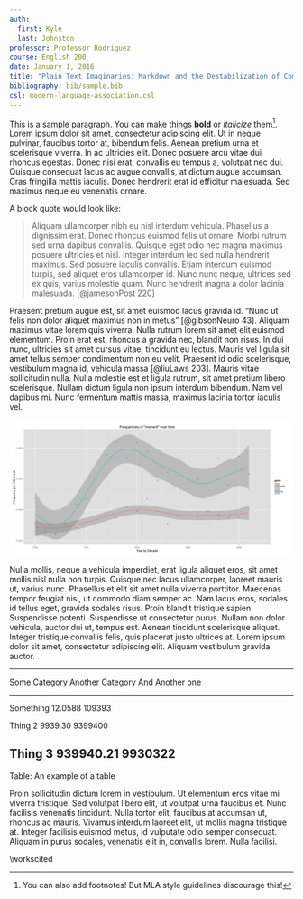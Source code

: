 ```yaml
---
auth:
  first: Kyle
  last: Johnston
professor: Professor Rodriguez
course: English 200
date: January 1, 2016
title: "Plain Text Imaginaries: Markdown and the Destabilization of Compiled Idenities"
bibliography: bib/sample.bib
csl: modern-language-association.csl
---
```


This is a sample paragraph. You can make things **bold** or *italicize* them[^1]. Lorem ipsum dolor sit amet, consectetur adipiscing elit. Ut in neque pulvinar, faucibus tortor at, bibendum felis. Aenean pretium urna et scelerisque viverra. In ac ultricies elit. Donec posuere arcu vitae dui rhoncus egestas. Donec nisi erat, convallis eu tempus a, volutpat nec dui. Quisque consequat lacus ac augue convallis, at dictum augue accumsan. Cras fringilla mattis iaculis. Donec hendrerit erat id efficitur malesuada. Sed maximus neque eu venenatis ornare.

A block quote would look like: 

> Aliquam ullamcorper nibh eu nisl interdum vehicula. Phasellus a dignissim erat. Donec rhoncus euismod felis ut ornare. Morbi rutrum sed urna dapibus convallis. Quisque eget odio nec magna maximus posuere ultricies et nisl. Integer interdum leo sed nulla hendrerit maximus. Sed posuere iaculis convallis. Etiam interdum euismod turpis, sed aliquet eros ullamcorper id. Nunc nunc neque, ultrices sed ex quis, varius molestie quam. Nunc hendrerit magna a dolor lacinia malesuada. [@jamesonPost 220]

Praesent pretium augue est, sit amet euismod lacus gravida id. “Nunc ut felis non dolor aliquet maximus non in metus” [@gibsonNeuro 43]. Aliquam maximus vitae lorem quis viverra. Nulla rutrum lorem sit amet elit euismod elementum. Proin erat est, rhoncus a gravida nec, blandit non risus. In dui nunc, ultricies sit amet cursus vitae, tincidunt eu lectus. Mauris vel ligula sit amet tellus semper condimentum non eu velit. Praesent id odio scelerisque, vestibulum magna id, vehicula massa [@liuLaws 203]. Mauris vitae sollicitudin nulla. Nulla molestie est et ligula rutrum, sit amet pretium libero scelerisque. Nullam dictum ligula non ipsum interdum bibendum. Nam vel dapibus mi. Nunc fermentum mattis massa, maximus lacinia tortor iaculis vel.

![Something quantitative about books](./fig/fig1.png)

Nulla mollis, neque a vehicula imperdiet, erat ligula aliquet eros, sit amet mollis nisl nulla non turpis. Quisque nec lacus ullamcorper, laoreet mauris ut, varius nunc. Phasellus et elit sit amet nulla viverra porttitor. Maecenas tempor feugiat nisi, ut commodo diam semper ac. Nam lacus eros, sodales id tellus eget, gravida sodales risus. Proin blandit tristique sapien. Suspendisse potenti. Suspendisse ut consectetur purus. Nullam non dolor vehicula, auctor dui ut, tempus est. Aenean tincidunt scelerisque aliquet. Integer tristique convallis felis, quis placerat justo ultrices at. Lorem ipsum dolor sit amet, consectetur adipiscing elit. Aliquam vestibulum gravida auctor.

-------------------------------------------------------------------------------
Some Category        Another Category       And Another one
-------------------- ---------------------- -----------------------------------
Something            12.0588                109393

Thing 2              9939.30                9399400

Thing 3              939940.21              9930322
-------------------------------------------------------------------------------

Table: An example of a table


Proin sollicitudin dictum lorem in vestibulum. Ut elementum eros vitae mi viverra tristique. Sed volutpat libero elit, ut volutpat urna faucibus et. Nunc facilisis venenatis tincidunt. Nulla tortor elit, faucibus at accumsan ut, rhoncus ac mauris. Vivamus interdum laoreet elit, ut mollis magna tristique at. Integer facilisis euismod metus, id vulputate odio semper consequat. Aliquam in purus sodales, venenatis elit in, convallis lorem. Nulla facilisi.

\workscited

[^1]: You can also add footnotes! But MLA style guidelines discourage this!

